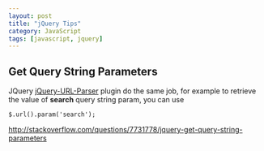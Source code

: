 ```yaml
---
layout: post
title: "jQuery Tips"
category: JavaScript
tags: [javascript, jquery]
--- 
```


## Get Query String Parameters

JQuery [jQuery-URL-Parser](https://github.com/allmarkedup/jQuery-URL-Parser) plugin do the same job, for example to retrieve the value of **search** query string param, you can use

    $.url().param('search');

<http://stackoverflow.com/questions/7731778/jquery-get-query-string-parameters>



